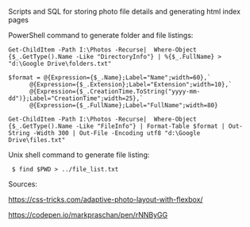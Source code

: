 Scripts and SQL for storing photo file details and generating html index pages

PowerShell command to generate folder and file listings:

    Get-ChildItem -Path I:\Photos -Recurse|  Where-Object {$_.GetType().Name -Like "DirectoryInfo"} | %{$_.FullName} > "d:\Google Drive\folders.txt"
    
    $format = @{Expression={$_.Name};Label="Name";width=60},`
          @{Expression={$_.Extension};Label="Extension";width=10},`
          @{Expression={$_.CreationTime.ToString("yyyy-mm-dd")};Label="CreationTime";width=25},`
          @{Expression={$_.FullName};Label="FullName";width=80}
          
    Get-ChildItem -Path I:\Photos -Recurse|  Where-Object {$_.GetType().Name -Like "FileInfo"} | Format-Table $format | Out-String -Width 300 | Out-File -Encoding utf8 "d:\Google Drive\files.txt"
    
Unix shell command to generate file listing:

     $ find $PWD > ../file_list.txt

Sources:

https://css-tricks.com/adaptive-photo-layout-with-flexbox/

https://codepen.io/markpraschan/pen/rNNByGG
